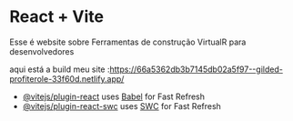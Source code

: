 # React + Vite

Esse é website sobre Ferramentas de construção VirtualR para
desenvolvedores

aqui está a build meu site :https://66a5362db3b7145db02a5f97--gilded-profiterole-33f60d.netlify.app/

- [@vitejs/plugin-react](https://github.com/vitejs/vite-plugin-react/blob/main/packages/plugin-react/README.md) uses [Babel](https://babeljs.io/) for Fast Refresh
- [@vitejs/plugin-react-swc](https://github.com/vitejs/vite-plugin-react-swc) uses [SWC](https://swc.rs/) for Fast Refresh
